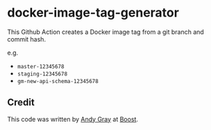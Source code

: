 # docker-image-tag-generator

This Github Action creates a Docker image tag from a git branch and commit hash.

e.g.
* `master-12345678`
* `staging-12345678`
* `gm-new-api-schema-12345678`

## Credit

This code was written by [Andy Gray](https://github.com/mrGrazy) at [Boost](https://github.com/boost).
